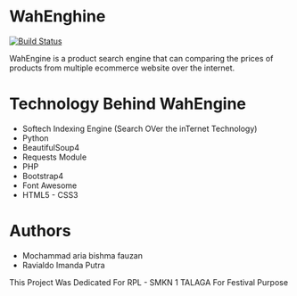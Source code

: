 # WahEnghine

[![Build Status](https://travis-ci.org/joemccann/dillinger.svg?branch=master)](https://travis-ci.org/joemccann/dillinger)

WahEngine is a product search engine that can comparing the prices of products from multiple ecommerce website over the internet.

# Technology Behind WahEngine
  - Softech Indexing Engine (Search OVer the inTernet Technology)
  - Python
  - BeautifulSoup4
  - Requests Module
  - PHP
  - Bootstrap4
  - Font Awesome
  - HTML5 - CSS3

# Authors
  - Mochammad aria bishma fauzan
  - Ravialdo Imanda Putra

This Project Was Dedicated For RPL - SMKN 1 TALAGA For Festival Purpose
